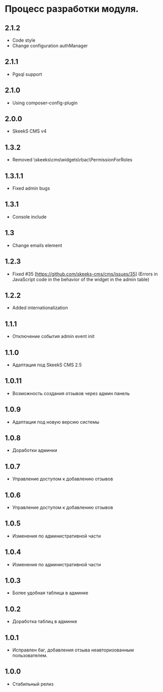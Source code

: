 Процесс разработки модуля.
==============

2.1.2
-----------------
 * Code style
 * Change configuration authManager
 
2.1.1
-----------------
 * Pgsql support
 
2.1.0
-----------------
 * Using composer-config-plugin
 
2.0.0
-----------------
 * SkeekS CMS v4

1.3.2
-----------------
 * Removed \skeeks\cms\widgets\rbac\PermissionForRoles

1.3.1.1
-----------------
 * Fixed admin bugs

1.3.1
-----------------
 * Console include

1.3
-----------------
 * Change emails element

1.2.3
-----------------
  * Fixed #35 [https://github.com/skeeks-cms/cms/issues/35] (Errors in JavaScript code in the behavior of the widget in the admin table)

1.2.2
-----------------
  * Added internationalization

1.1.1
-----------------
  * Отключение события admin event init

1.1.0
-----------------
  * Адаптация под SkeekS CMS 2.5

1.0.11
-----------------
  * Возможность создания отзывов через админ панель

1.0.9
-----------------
  * Адаптация под новую версию системы

1.0.8
-----------------
  * Доработки админки

1.0.7
-----------------
  * Управление доступом к добавлению отзывов

1.0.6
-----------------
  * Управление доступом к добавлению отзывов

1.0.5
-----------------
  * Изменения по административной части

1.0.4
-----------------
  * Изменения по административной части

1.0.3
-----------------
  * Более удобная таблица в админке
  
1.0.2
-----------------
  * Доработка таблиц в админке
  
1.0.1
-----------------
  * Исправлен баг, добавления отзыва неавторизованным пользователем.
  
1.0.0
-----------------
  * Стабильный релиз
